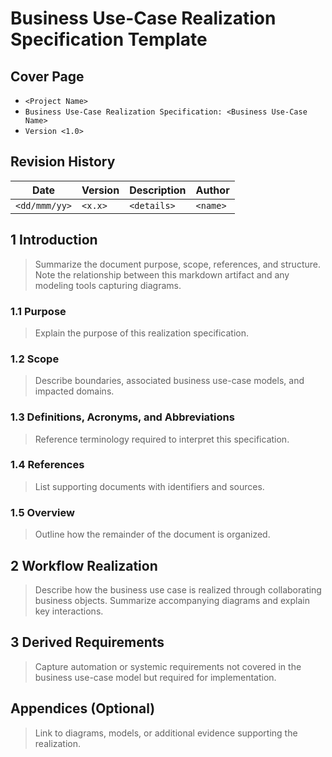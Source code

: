 # Business Use-Case Realization Specification Template

## Cover Page
- `<Project Name>`
- `Business Use-Case Realization Specification: <Business Use-Case Name>`
- `Version <1.0>`

## Revision History
| Date | Version | Description | Author |
| --- | --- | --- | --- |
| `<dd/mmm/yy>` | `<x.x>` | `<details>` | `<name>` |

## 1 Introduction
> Summarize the document purpose, scope, references, and structure. Note the relationship between this markdown artifact and any modeling tools capturing diagrams.

### 1.1 Purpose
> Explain the purpose of this realization specification.

### 1.2 Scope
> Describe boundaries, associated business use-case models, and impacted domains.

### 1.3 Definitions, Acronyms, and Abbreviations
> Reference terminology required to interpret this specification.

### 1.4 References
> List supporting documents with identifiers and sources.

### 1.5 Overview
> Outline how the remainder of the document is organized.

## 2 Workflow Realization
> Describe how the business use case is realized through collaborating business objects. Summarize accompanying diagrams and explain key interactions.

## 3 Derived Requirements
> Capture automation or systemic requirements not covered in the business use-case model but required for implementation.

## Appendices (Optional)
> Link to diagrams, models, or additional evidence supporting the realization.
